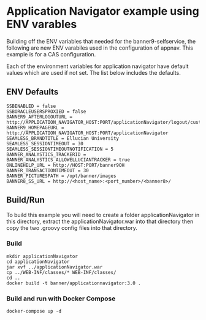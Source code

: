 # Application Navigator example using ENV varables

Building off the ENV variables that needed for the banner9-selfservice, the following are new ENV varabiles used in the configuration of appnav.  This example is for a CAS configuration.  

Each of the environment variables for application navigator have default values which are used if not set.  The list below includes the defaults.

## ENV Defaults

```Shell
SSBENABLED = false
SSBORACLEUSERSPROXIED = false
BANNER9_AFTERLOGOUTURL = http://APPLICATION_NAVIGATOR_HOST:PORT/applicationNavigator/logout/customLogout
BANNER9_HOMEPAGEURL = http://APPLICATION_NAVIGATOR_HOST:PORT/applicationNavigator
SEAMLESS_BRANDTITLE = Ellucian University
SEAMLESS_SESSIONTIMEOUT = 30
SEAMLESS_SESSIONTIMEOUTNOTIFICATION = 5
BANNER_ANALYSTICS_TRACKERID = 
BANNER_ANALYSTICS_ALLOWELLUCIANTRACKER = true
ONLINEHELP_URL = http://HOST:PORT/banner9OH
BANNER_TRANSACTIONTIMEOUT = 30
BANNER_PICTURESPATH = /opt/banner/images
BANNER8_SS_URL = http://<host_name>:<port_number>/<banner8>/
```

## Build/Run

To build this example you will need to create a folder applicationNavigator in this directory, extract the applicationNavigator.war into that directory then copy the two .groovy config files into that directory.

### Build

```Shell
mkdir applicationNavigator
cd applicationNavigator
jar xvf ../applicationNavigator.war
cp ../WEB-INF/classes/* WEB-INF/classes/
cd ..
docker build -t banner/applicationnavigator:3.0 .
```

### Build and run with Docker Compose

```Shell
docker-compose up -d
```
